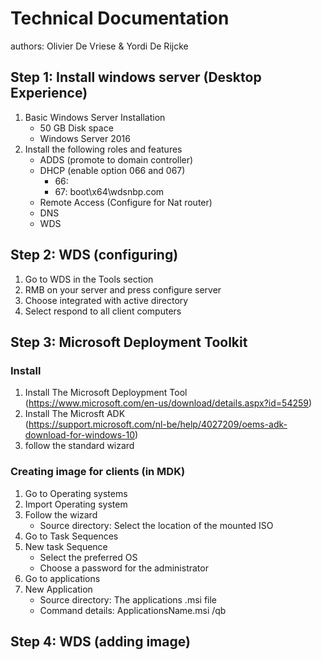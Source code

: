 # Technical Documentation
authors: Olivier De Vriese & Yordi De Rijcke

## Step 1: Install windows server (Desktop Experience)

1. Basic Windows Server Installation
    - 50 GB Disk space
    - Windows Server 2016
2. Install the following roles and features
    - ADDS (promote to domain controller)
    - DHCP (enable option 066 and 067)
        - 66: 
        - 67: boot\x64\wdsnbp.com
    - Remote Access (Configure for Nat router)
    - DNS
    - WDS

## Step 2: WDS (configuring)
1. Go to WDS in the Tools section
2. RMB on your server and press configure server
3. Choose integrated with active directory
4. Select respond to all client computers

## Step 3: Microsoft Deployment Toolkit
### Install
1. Install The Microsoft Deploypment Tool  
(https://www.microsoft.com/en-us/download/details.aspx?id=54259)
2. Install The Microsft ADK  
(https://support.microsoft.com/nl-be/help/4027209/oems-adk-download-for-windows-10)
3. follow the standard wizard
### Creating image for clients (in MDK)
1. Go to Operating systems
2. Import Operating system
3. Follow the wizard
    - Source directory: Select the location of the mounted ISO
4. Go to Task Sequences
5. New task Sequence
    - Select the preferred OS
    - Choose a password for the administrator
6. Go to applications
7. New Application
    - Source directory: The applications .msi file
    - Command details: ApplicationsName.msi /qb  

## Step 4: WDS (adding image)


 